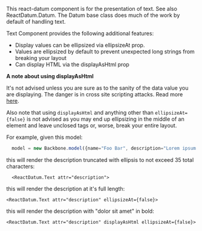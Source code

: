 
This react-datum component is for the presentation of text. See also ReactDatum.Datum. The Datum base class does much of the work by default of handling text. 

Text Component provides the following additional features:
- Display values can be ellipsized via ellipsizeAt prop.  
- Values are ellipsized by default to prevent unexpected long strings from breaking your layout
- Can display HTML via the displayAsHtml prop

**A note about using displayAsHtml**

It's not advised unless you are sure as to the sanity of the data value you are displaying.  The danger is in cross site scripting attacks.  Read more [here](https://facebook.github.io/react/tips/dangerously-set-inner-html.html).

Also note that using `displayAsHtml` and anything other than `ellipsizeAt={false}` is not advised as you may end up ellipsizing in the middle of an element and leave unclosed tags or, worse, break your entire layout. 

For example, given this model:
```jsx
  model = new Backbone.model({name="Foo Bar", description="Lorem ipsum <b>dolor sit amet</b>, consectetur adipiscing elit. Duis rhoncus lacinia lectus a volutpat. this could go on forever"});
```
this will render the description truncated with ellipsis to not exceed 35 total characters:
```
  <ReactDatum.Text attr="description">
```
this will render the description at it's full length:
```
<ReactDatum.Text attr="description" ellipsizeAt={false}>
```
this will render the description with "dolor sit amet" in bold:
```
<ReactDatum.Text attr="description" displayAsHtml ellipsizeAt={false}>
```


